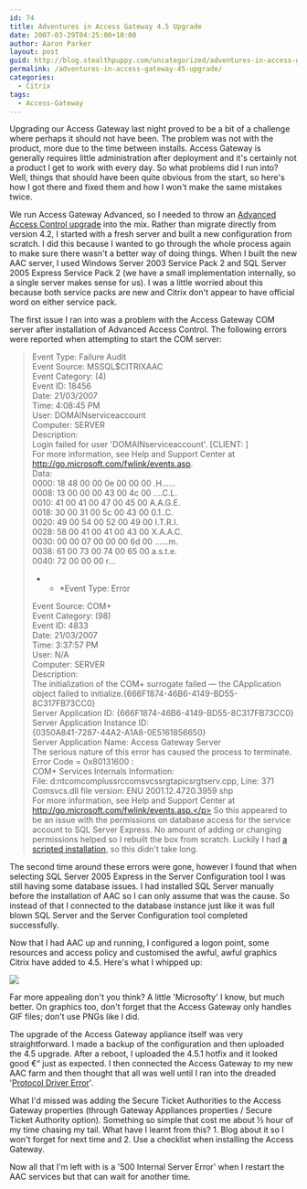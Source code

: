 ```yaml
---
id: 74
title: Adventures in Access Gateway 4.5 Upgrade
date: 2007-03-29T04:25:00+10:00
author: Aaron Parker
layout: post
guid: http://blog.stealthpuppy.com/uncategorized/adventures-in-access-gateway-45-upgrade
permalink: /adventures-in-access-gateway-45-upgrade/
categories:
  - Citrix
tags:
  - Access-Gateway
---
```

Upgrading our Access Gateway last night proved to be a bit of a challenge where perhaps it should not have been. The problem was not with the product, more due to the time between installs. Access Gateway is generally requires little administration after deployment and it's certainly not a product I get to work with every day. So what problems did I run into? Well, things that should have been quite obvious from the start, so here's how I got there and fixed them and how I won't make the same mistakes twice.

We run Access Gateway Advanced, so I needed to throw an [Advanced Access Control upgrade](http://support.citrix.com/article/CTX109104) into the mix. Rather than migrate directly from version 4.2, I started with a fresh server and built a new configuration from scratch. I did this because I wanted to go through the whole process again to make sure there wasn't a better way of doing things. When I built the new AAC server, I used Windows Server 2003 Service Pack 2 and SQL Server 2005 Express Service Pack 2 (we have a small implementation internally, so a single server makes sense for us). I was a little worried about this because both service packs are new and Citrix don't appear to have official word on either service pack.

The first issue I ran into was a problem with the Access Gateway COM server after installation of Advanced Access Control. The following errors were reported when attempting to start the COM server:

> Event Type: Failure Audit  
> Event Source: MSSQL$CITRIXAAC  
> Event Category: (4)  
> Event ID: 18456  
> Date: 21/03/2007  
> Time: 4:08:45 PM  
> User: DOMAINserviceaccount  
> Computer: SERVER  
> Description:  
> Login failed for user 'DOMAINserviceaccount'. [CLIENT: <local machine>]  
> For more information, see Help and Support Center at http://go.microsoft.com/fwlink/events.asp.  
> Data:  
> 0000: 18 48 00 00 0e 00 00 00 .H......  
> 0008: 13 00 00 00 43 00 4c 00 ....C.L.  
> 0010: 41 00 41 00 47 00 45 00 A.A.G.E.  
> 0018: 30 00 31 00 5c 00 43 00 0.1..C.  
> 0020: 49 00 54 00 52 00 49 00 I.T.R.I.  
> 0028: 58 00 41 00 41 00 43 00 X.A.A.C.  
> 0030: 00 00 07 00 00 00 6d 00 ......m.  
> 0038: 61 00 73 00 74 00 65 00 a.s.t.e.  
> 0040: 72 00 00 00 r...
> 
> * * *Event Type: Error
> 
>  
> Event Source: COM+  
> Event Category: (98)  
> Event ID: 4833  
> Date: 21/03/2007  
> Time: 3:37:57 PM  
> User: N/A  
> Computer: SERVER  
> Description:  
> The initialization of the COM+ surrogate failed &#8212; the CApplication object failed to initialize.{666F1874-46B6-4149-BD55-8C317FB73CC0}  
> Server Application ID: {666F1874-46B6-4149-BD55-8C317FB73CC0}  
> Server Application Instance ID:  
> {0350A841-7287-44A2-A1A8-0E5161856650}  
> Server Application Name: Access Gateway Server  
> The serious nature of this error has caused the process to terminate.  
> Error Code = 0x80131600 :  
> COM+ Services Internals Information:  
> File: d:ntcomcomplussrccomsvcssrgtapicsrgtserv.cpp, Line: 371  
> Comsvcs.dll file version: ENU 2001.12.4720.3959 shp  
> For more information, see Help and Support Center at http://go.microsoft.com/fwlink/events.asp.</p>
So this appeared to be an issue with the permissions on database access for the service account to SQL Server Express. No amount of adding or changing permissions helped so I rebuilt the box from scratch. Luckily I had [a scripted installation](http://www.stealthpuppy.com/blogs/travelling/archive/2007/03/23/unattended-citrix-advanced-access-control-part-1.aspx), so this didn't take long.

The second time around these errors were gone, however I found that when selecting SQL Server 2005 Express in the Server Configuration tool I was still having some database issues. I had installed SQL Server manually before the installation of AAC so I can only assume that was the cause. So instead of that I connected to the database instance just like it was full blown SQL Server and the Server Configuration tool completed successfully.

Now that I had AAC up and running, I configured a logon point, some resources and access policy and customised the awful, awful graphics Citrix have added to 4.5. Here's what I whipped up:

<img border="0" src="http://stealthpuppy.com/wp-content/uploads/2007/03/1000.14.1177.AccessGateway.gif" /> 

Far more appealing don't you think? A little 'Microsofty' I know, but much better. On graphics too, don't forget that the Access Gateway only handles GIF files; don't use PNGs like I did.

The upgrade of the Access Gateway appliance itself was very straightforward. I made a backup of the configuration and then uploaded the 4.5 upgrade. After a reboot, I uploaded the 4.5.1 hotfix and it looked good €“ just as expected. I then connected the Access Gateway to my new AAC farm and then thought that all was well until I ran into the dreaded '[Protocol Driver Error](http://www.google.com/search?hl=en&rls=com.microsoft%3Aen-AU&q=%22protocol+driver+error%22+site%3Asupport.citrix.com)'.

What I'd missed was adding the Secure Ticket Authorities to the Access Gateway properties (through Gateway Appliances properties / Secure Ticket Authority option). Something so simple that cost me about ½ hour of my time chasing my tail. What have I learnt from this? 1. Blog about it so I won't forget for next time and 2. Use a checklist when installing the Access Gateway.

Now all that I'm left with is a '500 Internal Server Error' when I restart the AAC services but that can wait for another time.